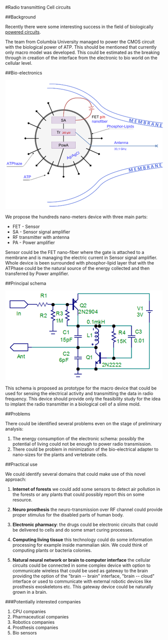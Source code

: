 #Radio transmitting Cell circuits

##Background

Recently there were some interesting success in the field of biologically [powered circuits](http://www.nature.com/ncomms/2015/151207/ncomms10070/pdf/ncomms10070.pdf).

The team from Columbia University managed to power the CMOS circuit with the biological power
of ATP. This should be mentioned that currently only macro model was developed.
This could be estimated as the breaking through in creation of the interface from
the electronic to bio world on the cellular level.

##Bio-electronics

![bio-electronics schema](bio-electroinc.png)

We propose the hundreds nano-meters device with three main parts:

* FET - Sensor
* SA - Sensor signal amplifier
* RF transmitter with antenna
* PA - Power amplifier

Sensor could be the FET nano-fiber where the gate is attached to a membrane and is managing the electric current in Sensor signal amplifier. Whole device is been surrounded with phosphor-lipid layer that with the ATPhase could be the natural source of the energy collected and then transferred by Power amplifier. 

##Principal schema

![Bio-electronic principal schema](Transmitter.png)

This schema is proposed as prototype for the macro device that could be used for sensing the electrical activity and transmitting the data in radio frequency. This device should provide only the feasibility study for the idea to implant the radio transmitter in a biological cell of a slime mold.

##Problems

There could be identified several problems even on the stage of preliminary analysis:

1. The energy consumption of the electronic schema: possibly the potential of living could not be enough to power radio transmission.
1. There could be problem in minimization of the bio-electrical adapter to nano-sizes for the plants and vertebrate cells.


##Practical use

We could identify several domains that could make use of this novel approach:

1. **Internet of forests** we could add some sensors to detect air pollution in the forests or any plants that could possibly report this on some resource.

1. **Neuro prosthesis** the neuro-transmission over RF channel could provide proper stimulus for the disabled parts of human body.

1. **Electronic pharmacy**: the drugs could be electronic circuits that could be delivered to cells and do some smart curing processes.

1. **Computing living tissue** this technology could do some information processing for example inside mammalian skin. We could think of computing plants or bacteria colonies.

1. **Natural neural network or brain to computer interface** the cellular circuits could be connected in some complex device with option to communicate wireless that could be used as gateway to the brain providing the option of the "brain -- brain" interface, "brain -- cloud" interface or used to communicate with external robotic devices like prosthesis exoskeletons etc. This gateway device could be naturally grown in a brain.

###Potentially interested companies

1. CPU companies
1. Pharmaceutical companies
1. Robotics companies
1. Prosthesis companies
1. Bio sensors

